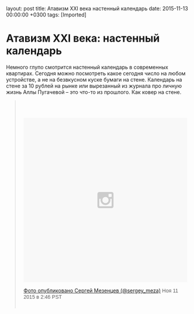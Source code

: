 layout: post
title: Атавизм XXI века настенный календарь
date: 2015-11-13 00:00:00 +0300
tags: [Imported]
# Атавизм XXI века: настенный календарь

Немного глупо смотрится настенный календарь в современных квартирах. Сегодня можно посмотреть какое сегодня число на любом устройстве, а не на безвкусном куске бумаги на стене. Календарь на стене за 10 рублей на рынке или вырезанный из журнала про личную жизнь Аллы Пугачевой – это что-то из прошлого. Как ковер на стене.  

> <div style="padding:8px;">
> 
> <div style=" background:#F8F8F8; line-height:0; margin-top:40px; padding:50.0% 0; text-align:center; width:100%;">
> 
> <div style=" background:url(data:image/png;base64,iVBORw0KGgoAAAANSUhEUgAAACwAAAAsCAMAAAApWqozAAAAGFBMVEUiIiI9PT0eHh4gIB4hIBkcHBwcHBwcHBydr+JQAAAACHRSTlMABA4YHyQsM5jtaMwAAADfSURBVDjL7ZVBEgMhCAQBAf//42xcNbpAqakcM0ftUmFAAIBE81IqBJdS3lS6zs3bIpB9WED3YYXFPmHRfT8sgyrCP1x8uEUxLMzNWElFOYCV6mHWWwMzdPEKHlhLw7NWJqkHc4uIZphavDzA2JPzUDsBZziNae2S6owH8xPmX8G7zzgKEOPUoYHvGz1TBCxMkd3kwNVbU0gKHkx+iZILf77IofhrY1nYFnB/lQPb79drWOyJVa/DAvg9B/rLB4cC+Nqgdz/TvBbBnr6GBReqn/nRmDgaQEej7WhonozjF+Y2I/fZou/qAAAAAElFTkSuQmCC); display:block; height:44px; margin:0 auto -44px; position:relative; top:-22px; width:44px;"></div>
> 
> </div>
> 
> [Фото опубликовано Сергей Мезенцев (@sergey_meza)](https://instagram.com/p/98RM0qQS4b/) <time style=" font-family:Arial,sans-serif; font-size:14px; line-height:17px;" datetime="2015-11-11T10:46:48+00:00">Ноя 11 2015 в 2:46 PST</time>
> 
> </div>

<script async="" defer="" src="//platform.instagram.com/en_US/embeds.js"></script>